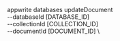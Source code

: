 appwrite databases updateDocument \
        --databaseId [DATABASE_ID] \
        --collectionId [COLLECTION_ID] \
        --documentId [DOCUMENT_ID] \


